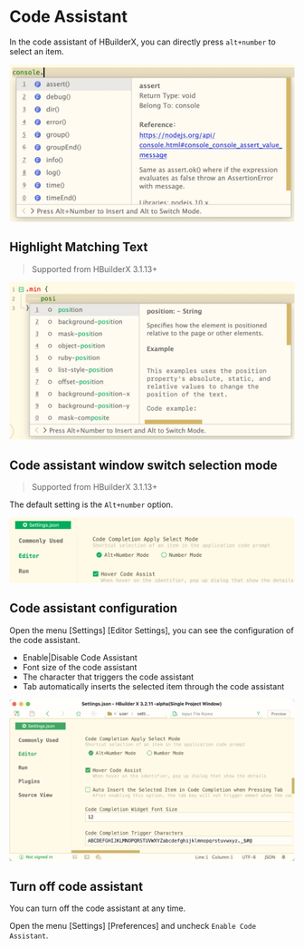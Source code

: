 # Code Assistant

In the code assistant of HBuilderX, you can directly press `alt+number` to select an item.

<img src="/static/snapshots/tutorial/language/codehelper_en.png" class="hd-img" />

## Highlight Matching Text

> Supported from HBuilderX 3.1.13+

<img src="/static/snapshots/tutorial/language/code_highlight_en.png" class="hd-img" />

## Code assistant window switch selection mode

> Supported from HBuilderX 3.1.13+

The default setting is the `Alt+number` option.

<img src="/static/snapshots/tutorial/language/codehelper_selected_setting_en.png" class="hd-img" />

## Code assistant configuration

Open the menu [Settings] [Editor Settings], you can see the configuration of the code assistant.

- Enable|Disable Code Assistant
- Font size of the code assistant
- The character that triggers the code assistant
- Tab automatically inserts the selected item through the code assistant

<img src="/static/snapshots/tutorial/language/codehelper_config_setting_en.png" class="hd-img" />

## Turn off code assistant

You can turn off the code assistant at any time.

Open the menu [Settings] [Preferences] and uncheck `Enable Code Assistant`.
